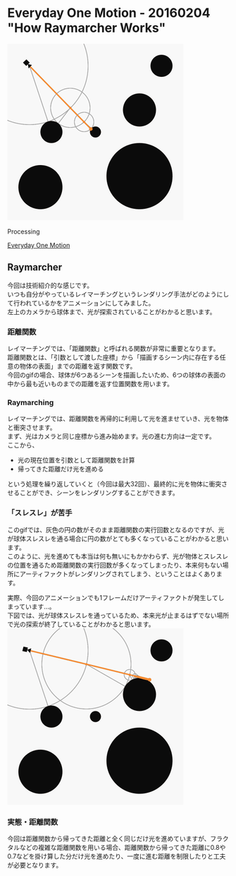 # Everyday One Motion - 20160204 "How Raymarcher Works"

![](20160204.gif)

Processing

[Everyday One Motion](http://motions.work/motion/88)  

## Raymarcher

今回は技術紹介的な感じです。  
いつも自分がやっているレイマーチングというレンダリング手法がどのようにして行われているかをアニメーションにしてみました。  
左上のカメラから球体まで、光が探索されていることがわかると思います。  

### 距離関数

レイマーチングでは、「距離関数」と呼ばれる関数が非常に重要となります。  
距離関数とは、「引数として渡した座標」から「描画するシーン内に存在する任意の物体の表面」までの距離を返す関数です。  
今回のgifの場合、球体が6つあるシーンを描画したいため、6つの球体の表面の中から最も近いものまでの距離を返す位置関数を用います。  

### Raymarching

レイマーチングでは、距離関数を再帰的に利用して光を進ませていき、光を物体と衝突させます。  
まず、光はカメラと同じ座標から進み始めます。光の進む方向は一定です。  
ここから、

- 光の現在位置を引数として距離関数を計算
- 帰ってきた距離だけ光を進める

という処理を繰り返していくと（今回は最大32回）、最終的に光を物体に衝突させることができ、シーンをレンダリングすることができます。  

### 「スレスレ」が苦手

このgifでは、灰色の円の数がそのまま距離関数の実行回数となるのですが、光が球体スレスレを通る場合に円の数がとても多くなっていることがわかると思います。  
このように、光を進めても本当は何も無いにもかかわらず、光が物体とスレスレの位置を通るため距離関数の実行回数が多くなってしまったり、本来何もない場所にアーティファクトがレンダリングされてしまう、ということはよくあります。  

実際、今回のアニメーションでも1フレームだけアーティファクトが発生してしまっています…。  
下図では、光が球体スレスレを通っているため、本来光が止まるはずでない場所で光の探索が終了していることがわかると思います。  
![](20160204-249.png)

### 実態・距離関数

今回は距離関数から帰ってきた距離と全く同じだけ光を進めていますが、フラクタルなどの複雑な距離関数を用いる場合、距離関数から帰ってきた距離に0.8や0.7などを掛け算した分だけ光を進めたり、一度に進む距離を制限したりと工夫が必要となります。  
